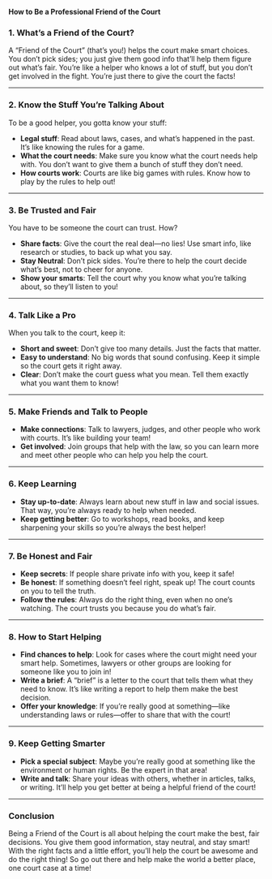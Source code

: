 **How to Be a Professional Friend of the Court**

### 1. **What’s a Friend of the Court?**
A “Friend of the Court” (that’s you!) helps the court make smart choices. You don’t pick sides; you just give them good info that’ll help them figure out what’s fair. You’re like a helper who knows a lot of stuff, but you don’t get involved in the fight. You’re just there to give the court the facts!

---

### 2. **Know the Stuff You’re Talking About**
To be a good helper, you gotta know your stuff:
- **Legal stuff**: Read about laws, cases, and what’s happened in the past. It’s like knowing the rules for a game.
- **What the court needs**: Make sure you know what the court needs help with. You don’t want to give them a bunch of stuff they don’t need.
- **How courts work**: Courts are like big games with rules. Know how to play by the rules to help out!

---

### 3. **Be Trusted and Fair**
You have to be someone the court can trust. How?
- **Share facts**: Give the court the real deal—no lies! Use smart info, like research or studies, to back up what you say.
- **Stay Neutral**: Don’t pick sides. You’re there to help the court decide what’s best, not to cheer for anyone.
- **Show your smarts**: Tell the court why you know what you’re talking about, so they’ll listen to you!

---

### 4. **Talk Like a Pro**
When you talk to the court, keep it:
- **Short and sweet**: Don’t give too many details. Just the facts that matter.
- **Easy to understand**: No big words that sound confusing. Keep it simple so the court gets it right away.
- **Clear**: Don’t make the court guess what you mean. Tell them exactly what you want them to know!

---

### 5. **Make Friends and Talk to People**
- **Make connections**: Talk to lawyers, judges, and other people who work with courts. It’s like building your team!
- **Get involved**: Join groups that help with the law, so you can learn more and meet other people who can help you help the court.

---

### 6. **Keep Learning**
- **Stay up-to-date**: Always learn about new stuff in law and social issues. That way, you’re always ready to help when needed.
- **Keep getting better**: Go to workshops, read books, and keep sharpening your skills so you’re always the best helper!

---

### 7. **Be Honest and Fair**
- **Keep secrets**: If people share private info with you, keep it safe!
- **Be honest**: If something doesn’t feel right, speak up! The court counts on you to tell the truth.
- **Follow the rules**: Always do the right thing, even when no one’s watching. The court trusts you because you do what’s fair.

---

### 8. **How to Start Helping**
- **Find chances to help**: Look for cases where the court might need your smart help. Sometimes, lawyers or other groups are looking for someone like you to join in!
- **Write a brief**: A “brief” is a letter to the court that tells them what they need to know. It’s like writing a report to help them make the best decision.
- **Offer your knowledge**: If you’re really good at something—like understanding laws or rules—offer to share that with the court!

---

### 9. **Keep Getting Smarter**
- **Pick a special subject**: Maybe you’re really good at something like the environment or human rights. Be the expert in that area!
- **Write and talk**: Share your ideas with others, whether in articles, talks, or writing. It’ll help you get better at being a helpful friend of the court!

---

### Conclusion
Being a Friend of the Court is all about helping the court make the best, fair decisions. You give them good information, stay neutral, and stay smart! With the right facts and a little effort, you’ll help the court be awesome and do the right thing! So go out there and help make the world a better place, one court case at a time!
